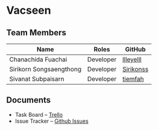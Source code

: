 Vacseen
===

Team Members
---

| Name                      | Roles                    | GitHub                                        |
|---------------------------|--------------------------|-----------------------------------------------|
| Chanachida Fuachai        | Developer                | [llleyelll](https://github.com/llleyelll)     |
| Sirikorn Songsaengthong   | Developer                | [Sirikonss](https://github.com/Sirikonss)     |
| Sivanat Subpaisarn        | Developer                | [tiemfah](https://github.com/tiemfah)         |

Documents
---
- Task Board – [Trello](https://trello.com/b/o1FQrdfy)
- Issue Tracker – [Github Issues](https://github.com/llleyelll/vacseen/issues)

